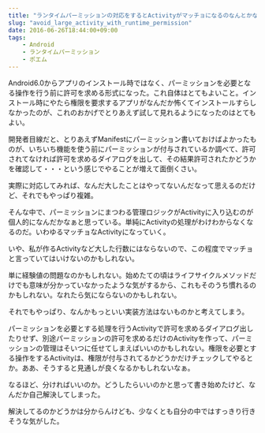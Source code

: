 ```yaml
---
title: "ランタイムパーミッションの対応をするとActivityがマッチョになるのなんとかならんかな"
slug: "avoid_large_activity_with_runtime_permission"
date: 2016-06-26T18:44:00+09:00
tags:
    - Android
    - ランタイムパーミッション
    - ポエム
---
```


Android6.0からアプリのインストール時ではなく、パーミッションを必要となる操作を行う前に許可を求める形式になった。これ自体はとてもよいこと。インストール時にやたら権限を要求するアプリがなんだか怖くてインストールすらしなかったのが、これのおかげでとりあえず試して見れるようになったのはとてもよい。

<!--more-->

開発者目線だと、とりあえずManifestにパーミッション書いておけばよかったものが、いちいち機能を使う前にパーミッションが付与されているか調べて、許可されてなければ許可を求めるダイアログを出して、その結果許可されたかどうかを確認して・・・という感じでやることが増えて面倒くさい。

実際に対応してみれば、なんだ大したことはやってないんだなって思えるのだけど、それでもやっぱり複雑。

そんな中で、パーミッションにまつわる管理ロジックがActivityに入り込むのが個人的になんだかなぁと思っている。単純にActivityの処理がわけわからなくなるのだ。いわゆるマッチョなActivityになっていく。

いや、私が作るActivityなど大した行数にはならないので、この程度でマッチョと言っていてはいけないのかもしれない。

単に経験値の問題なのかもしれない。始めたての頃はライフサイクルメソッドだけでも意味が分かっていなかったような気がするから、これもそのうち慣れるのかもしれない。なれたら気にならないのかもしれない。

それでもやっぱり、なんかもっといい実装方法はないものかと考えてしまう。

パーミッションを必要とする処理を行うActivityで許可を求めるダイアログ出したりせず、別途パーミッションの許可を求めるだけのActivityを作って、パーミッションの管理はそいつに任せてしまえばいいのかもしれない。権限を必要とする操作をするActivityは、権限が付与されてるかどうかだけチェックしてやるとか。ああ、そうすると見通しが良くなるかもしれないなぁ。

なるほど、分ければいいのか。どうしたらいいのかと思って書き始めたけど、なんだか自己解決してしまった。

解決してるのかどうかは分からんけども、少なくとも自分の中ではすっきり行きそうな気がした。